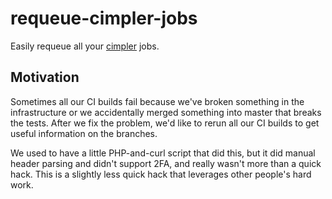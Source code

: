 # requeue-cimpler-jobs

Easily requeue all your [cimpler] jobs.

## Motivation

Sometimes all our CI builds fail because we've broken something in the
infrastructure or we accidentally merged something into master that breaks the
tests.  After we fix the problem, we'd like to rerun all our CI builds to get
useful information on the branches.

We used to have a little PHP-and-curl script that did this, but it did manual
header parsing and didn't support 2FA, and really wasn't more than a quick
hack.  This is a slightly less quick hack that leverages other people's hard
work.

[cimpler]: https://github.com/danielbeardsley/cimpler

